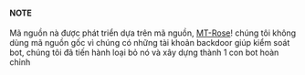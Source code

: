 #### NOTE
Mã nguồn nà được phát triển dựa trên mã nguồn, [MT-Rose](https://github/forks/MRK-YT/MT-Rose-Bot-Model)! 
chúng tôi không dùng mã nguồn gốc vì chúng có những tài khoản backdoor giúp kiểm soát bot, chúng tôi đã tiến hành loại bỏ nó và xây dựng thành 1 con bot hoàn chỉnh

